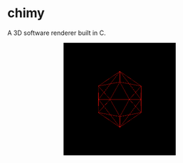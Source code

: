 # chimy
A 3D software renderer built in C.

<p align="center" width="100%">
    <img width="50%" src="https://raw.githubusercontent.com/XORZK/chimy/refs/heads/main/img/ss1.png">
</p>
